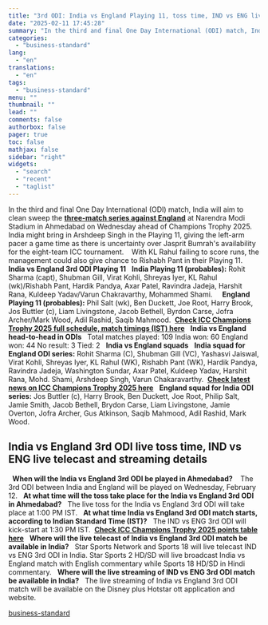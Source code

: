 ```yaml
---
title: "3rd ODI: India vs England Playing 11, toss time, IND vs ENG live streaming"
date: "2025-02-11 17:45:28"
summary: "In the third and final One Day International (ODI) match, India will aim to clean sweep the three-match series against England at Narendra Modi Stadium in Ahmedabad on Wednesday ahead of Champions Trophy 2025. India might bring in Arshdeep Singh in the Playing 11, giving the left-arm pacer a game..."
categories:
  - "business-standard"
lang:
  - "en"
translations:
  - "en"
tags:
  - "business-standard"
menu: ""
thumbnail: ""
lead: ""
comments: false
authorbox: false
pager: true
toc: false
mathjax: false
sidebar: "right"
widgets:
  - "search"
  - "recent"
  - "taglist"
---
```


In the third and final One Day International (ODI) match, India will aim to clean sweep the [**three-match series against England**](https://www.business-standard.com/cricket/news/3rd-odi-preview-will-kohli-regain-his-form-ahead-of-the-champions-trophy-125021100680_1.html) at Narendra Modi Stadium in Ahmedabad on Wednesday ahead of Champions Trophy 2025. India might bring in Arshdeep Singh in the Playing 11, giving the left-arm pacer a game time as there is uncertainty over Jasprit Bumrah's availability for the eight-team ICC tournament. 
 
With KL Rahul failing to score runs, the management could also give chance to Rishabh Pant in their Playing 11.
 
**India vs England 3rd ODI Playing 11**
 
**India Playing 11 (probables):** Rohit Sharma (capt), Shubman Gill, Virat Kohli, Shreyas Iyer, KL Rahul (wk)/Rishabh Pant, Hardik Pandya, Axar Patel, Ravindra Jadeja, Harshit Rana, Kuldeep Yadav/Varun Chakravarthy, Mohammed Shami.  
 
**England Playing 11 (probables):** Phil Salt (wk), Ben Duckett, Joe Root, Harry Brook, Jos Buttler (c), Liam Livingstone, Jacob Bethell, Byrdon Carse, Jofra Archer/Mark Wood, Adil Rashid, Saqib Mahmood. 
[**Check ICC Champions Trophy 2025 full schedule, match timings (IST) here**](https://www.business-standard.com/cricket/champions-trophy/schedule)
 
**India vs England head-to-head in ODIs**
  Total matches played: 109
India won: 60
England won: 44
No result: 3
Tied: 2
 
**India vs England squads**
 
**India squad for England ODI series:** Rohit Sharma (C), Shubman Gill (VC), Yashasvi Jaiswal, Virat Kohli, Shreyas Iyer, KL Rahul (WK), Rishabh Pant (WK), Hardik Pandya, Ravindra Jadeja, Washington Sundar, Axar Patel, Kuldeep Yadav, Harshit Rana, Mohd. Shami, Arshdeep Singh, Varun Chakaravarthy. 
[**Check latest news on ICC Champions Trophy 2025 here**](https://www.business-standard.com/cricket/champions-trophy)
 
**England squad for India ODI series:** Jos Buttler (c), Harry Brook, Ben Duckett, Joe Root, Philip Salt, Jamie Smith, Jacob Bethell, Brydon Carse, Liam Livingstone, Jamie Overton, Jofra Archer, Gus Atkinson, Saqib Mahmood, Adil Rashid, Mark Wood.
 

India vs England 3rd ODI live toss time, IND vs ENG live telecast and streaming details
---------------------------------------------------------------------------------------

 
**When will the India vs England 3rd ODI be played in Ahmedabad?**
  
The 3rd ODI between India and England will be played on Wednesday, February 12.
 
**At what time will the toss take place for the India vs England 3rd ODI in Ahmedabad?**
 
The live toss for the India vs England 3rd ODI will take place at 1:00 PM IST.
 
**At what time India vs England 3rd ODI match starts, according to Indian Standard Time (IST)?**
 
The IND vs ENG 3rd ODI will kick-start at 1:30 PM IST. 
[**Check ICC Champions Trophy 2025 points table here**](https://www.business-standard.com/cricket/champions-trophy/points-table)
 
**Where will the live telecast of India vs England 3rd ODI match be available in India?**
 
Star Sports Network and Sports 18 will live telecast IND vs ENG 3rd ODI in India. Star Sports 2 HD/SD will live broadcast India vs England match with English commentary while Sports 18 HD/SD in Hindi commentary.
 
**Where will the live streaming of IND vs ENG 3rd ODI match be available in India?**
 
The live streaming of India vs England 3rd ODI match will be available on the Disney plus Hotstar ott application and website.

[business-standard](https://www.business-standard.com/cricket/news/3rd-odi-india-vs-england-playing-11-toss-time-ind-vs-eng-live-streaming-125021101112_1.html)
